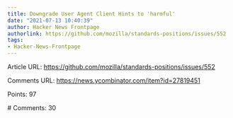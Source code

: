 ```yaml
---
title: Downgrade User Agent Client Hints to 'harmful'
date: "2021-07-13 10:40:39"
author: Hacker News Frontpage
authorlink: https://github.com/mozilla/standards-positions/issues/552
tags:
- Hacker-News-Frontpage
---
```


<p>Article URL: <a href="https://github.com/mozilla/standards-positions/issues/552">https://github.com/mozilla/standards-positions/issues/552</a></p>
<p>Comments URL: <a href="https://news.ycombinator.com/item?id=27819451">https://news.ycombinator.com/item?id=27819451</a></p>
<p>Points: 97</p>
<p># Comments: 30</p>

